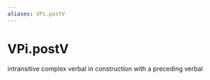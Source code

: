 ```yaml
---
aliases: VPi.postV
---
```

# VPi.postV

intransitive complex verbal in construction with a preceding verbal